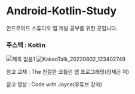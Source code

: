 # Android-Kotlin-Study

안드로이드 스튜디오 앱 개발 공부를 위한 곳입니다.

### 주스택 : Kotlin


![제목 없음1](https://user-images.githubusercontent.com/84756586/185830977-f2c3249e-2284-4624-8c6a-00f0eb564f11.png)
![KakaoTalk_20220802_123402749](https://user-images.githubusercontent.com/84756586/185830991-79f2c586-4126-4407-a87d-9a97bd235244.png)


참고 교재 : The 친절한 코틀린 앱 프로그래밍(정재곤 저)

참고 영상 : Code with Joyce(유튜브 강좌)
